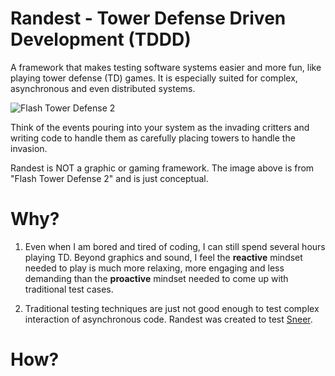 # Randest - Tower Defense Driven Development (TDDD)

A framework that makes testing software systems easier and more fun, like playing tower defense (TD) games. It is especially suited for complex, asynchronous and even distributed systems.

![Flash Tower Defense 2](http://i.imgur.com/YZBRjSt.png)

Think of the events pouring into your system as the invading critters and writing code to handle them as carefully placing towers to handle the invasion.

Randest is NOT a graphic or gaming framework. The image above is from "Flash Tower Defense 2" and is just conceptual.


# Why?
1. Even when I am bored and tired of coding, I can still spend several hours playing TD. Beyond graphics and sound, I feel the **reactive** mindset needed to play is much more relaxing, more engaging and less demanding than the **proactive** mindset needed to come up with traditional test cases.

2. Traditional testing techniques are just not good enough to test complex interaction of asynchronous code. Randest was created to test [Sneer](http://sneer.me).


# How?


